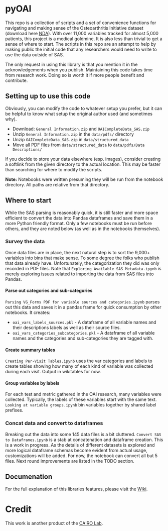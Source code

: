 # pyOAI

This repo is a collection of scripts and a set of convenience functions for navigating and making sense of the
Osteoarthritis Initiative dataset (download here [NDA](https://nda.nih.gov/oai)). With over 11,000 variables tracked for almost 5,000 patients, this project
is a medical goldmine. It is also less than trivial to get a sense of where to start. The scripts in this repo
are an attempt to help by making public the initial code that any researchers would need to write to use the 
data outside of SAS.

The only request in using this library is that you mention it in the acknowledgements when you publish. Maintaining
this code takes time from research work. Doing so is worth it if more people benefit and contribute. 

## Setting up to use this code

Obviously, you can modify the code to whatever setup you prefer, but it can be helpful to know what setup the original
author used (and sometimes why). 

* Download: `General Information.zip` and `OAICompleteData_SAS.zip`
* Unzip `General Information.zip` in the `data/pdfs/` directory
* Unzip `OAICompleteData_SAS.zip` in `data/structured_data`
* Move all PDF files from `data/structured_data` to `data/pdfs/Data Descriptions/`

If you decide to store your data elsewhere (esp. images), consider creating a softlink from the given
directory to the actual location. This may be faster than searching for where to modify the scripts.

**Note:** Notebooks were written presuming they will be run from the notebook directory. All paths are relative from that 
directory.

## Where to start
While the SAS parsing is reasonably quick, it is still faster and more space efficient to convert the data into
Pandas dataframes and save them in a more Python friendly format. Only a few notebooks must be run before others,
and they are noted below (as well as in the notebooks themselves). 


### Survey the data
Once data files are in place, the next natural step is to sort the 9,000+ variables into bins that make sense. To some
degree the folks who publish that data already have. Unfortunately, the categorization they did was only recorded
in PDF files. Note that `Exploring Available SAS Metadata.ipynb` is merely exploring issues related to importing the
data from SAS files into Pandas.

#### Parse out categories and sub-categories

`Parsing VG_Forms PDF for variable sources and categories.ipynb` parses out this data and saves it in a pandas frame
for quick consumption by other notebooks. It creates:
* `oai_vars_labels_sources.pkl` - A dataframe of all variable names and their descriptions labels as well as
  their source files.
* `oai_vars_categories_subcategories.pkl` - A dataframe of all variable names and the categories and sub-categories
  they are tagged with.

#### Create summary tables

`Creating Per-Visit Tables.ipynb` uses the var categories and labels to create tables showing how many of each kind of
variable was collected during each visit. Output in wikitables for now.

#### Group variables by labels
For each test and metric gathered in the OAI research, many variables were collected.  Typically, the labels of these
variables start with the same text. `Looking at variable groups.ipynb` bin variables together by shared label 
prefixes.

### Concat data and convert to dataframes

Breaking out the data into some 145 data files is a bit cluttered. `Convert SAS to Dataframes.ipynb` is a
stab at concatenation and dataframe creation. This is a work in progress. As the details of different datasets
is explored and more logical dataframe schemas become evident from actual usage, customizations will be added.
For now, the notebook can convert all but 5 files. Next round improvements are listed in the TODO section.

## Documenation

For the full explanation of this libraries features, please visit the [Wiki](https://github.com/cairo-lab/pyOAI/wiki).

# Credit
This work is another product of the [CAIRO Lab](https://ciaro-lab.org).
